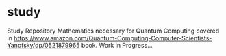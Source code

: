 # study
Study Repository
Mathematics necessary for Quantum Computing
covered in https://www.amazon.com/Quantum-Computing-Computer-Scientists-Yanofsky/dp/0521879965 book.
Work in Progress...

